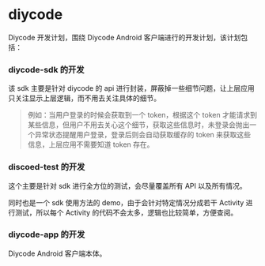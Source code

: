 # diycode
Diycode 开发计划，围绕 Diycode Android 客户端进行的开发计划，该计划包括：

### diycode-sdk 的开发

该 sdk 主要是针对 diycode 的 api 进行封装，屏蔽掉一些细节问题，让上层应用只关注显示上层逻辑，而不用去关注具体的细节。

> 例如：当用户登录的时候会获取到一个 token，根据这个 token 才能请求到某些信息，但用户不用去关心这个细节，获取这些信息时，未登录会抛出一个异常状态提醒用户登录，登录后则会自动获取缓存的 token 来获取这些信息，上层应用不需要知道 token 存在。

### discoed-test 的开发

这个主要是针对 sdk 进行全方位的测试，会尽量覆盖所有 API 以及所有情况。

同时也是一个 sdk 使用方法的 demo，由于会针对特定情况分成若干 Activity 进行测试，所以每个 Activity 的代码不会太多，逻辑也比较简单，方便查阅。

### diycode-app 的开发

Diycode Android 客户端本体。



